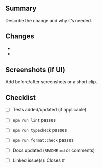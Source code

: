 ## Summary

Describe the change and why it’s needed.

## Changes

-
-

## Screenshots (if UI)

Add before/after screenshots or a short clip.

## Checklist

- [ ] Tests added/updated (if applicable)
- [ ] `npm run lint` passes
- [ ] `npm run typecheck` passes
- [ ] `npm run format:check` passes
- [ ] Docs updated (`README.md` or comments)
- [ ] Linked issue(s): Closes #

